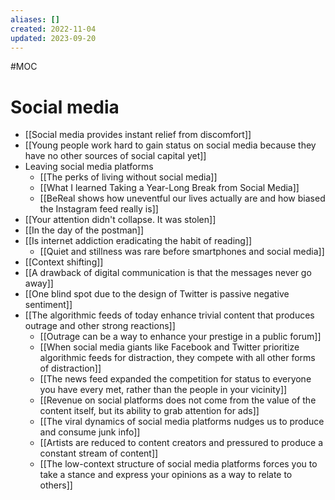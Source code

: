```yaml
---
aliases: []
created: 2022-11-04
updated: 2023-09-20
---
```

#MOC 

# Social media

- [[Social media provides instant relief from discomfort]]
- [[Young people work hard to gain status on social media because they have no other sources of social capital yet]]
- Leaving social media platforms
	- [[The perks of living without social media]]
	- [[What I learned Taking a Year-Long Break from Social Media]]
	- [[BeReal shows how uneventful our lives actually are and how biased the Instagram feed really is]]
- [[Your attention didn't collapse. It was stolen]]
- [[In the day of the postman]]
- [[Is internet addiction eradicating the habit of reading]]
	- [[Quiet and stillness was rare before smartphones and social media]]
- [[Context shifting]]
- [[A drawback of digital communication is that the messages never go away]]
- [[One blind spot due to the design of Twitter is passive negative sentiment]]
- [[The algorithmic feeds of today enhance trivial content that produces outrage and other strong reactions]]
	- [[Outrage can be a way to enhance your prestige in a public forum]]
	- [[When social media giants like Facebook and Twitter prioritize algorithmic feeds for distraction, they compete with all other forms of distraction]]
	- [[The news feed expanded the competition for status to everyone you have every met, rather than the people in your vicinity]]
	- [[Revenue on social platforms does not come from the value of the content itself, but its ability to grab attention for ads]]
	- [[The viral dynamics of social media platforms nudges us to produce and consume junk info]]
	- [[Artists are reduced to content creators and pressured to produce a constant stream of content]]
	- [[The low-context structure of social media platforms forces you to take a stance and express your opinions as a way to relate to others]]